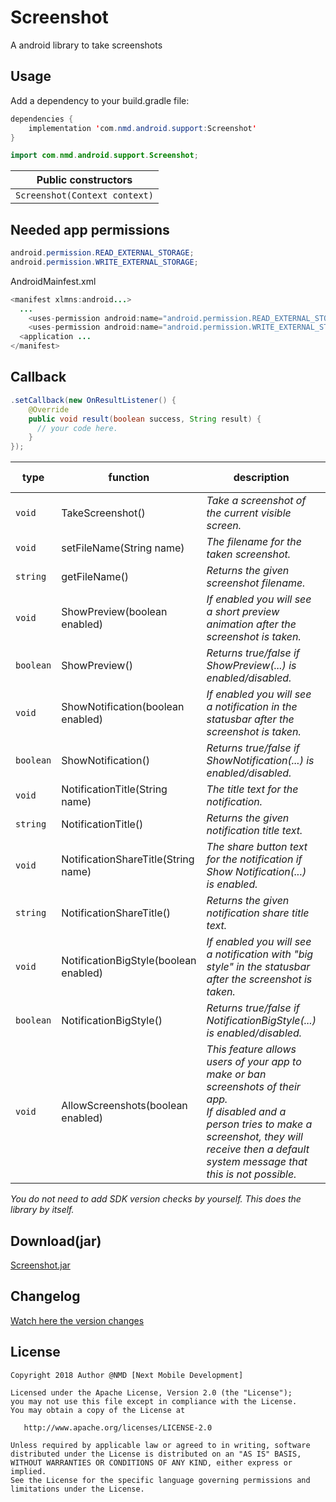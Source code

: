 # Screenshot
A android library to take screenshots

[platform-badge]:     https://img.shields.io/badge/Platform-Android-009688.svg
[minsdk-badge]:       https://img.shields.io/badge/minSdkVersion-14-009688.svg
[license-badge]:      https://img.shields.io/badge/License-Apache_v2.0-009688.svg


## Usage
Add a dependency to your build.gradle file:
```java
dependencies {
    implementation 'com.nmd.android.support:Screenshot'
}
```

```java
import com.nmd.android.support.Screenshot;
```

| Public constructors |
| --- |
| `Screenshot(Context context)` |


## Needed app permissions
```java
android.permission.READ_EXTERNAL_STORAGE;
android.permission.WRITE_EXTERNAL_STORAGE;
```
AndroidMainfest.xml
```java
<manifest xlmns:android...>
  ...
    <uses-permission android:name="android.permission.READ_EXTERNAL_STORAGE" />
    <uses-permission android:name="android.permission.WRITE_EXTERNAL_STORAGE" />
  <application ...
</manifest>


```

## Callback
```java
.setCallback(new OnResultListener() {
    @Override
    public void result(boolean success, String result) {
      // your code here.        
    }
});
```


| type | function | description | default value | min api |
| --- | --- | --- | --- | --- |
| `void` | TakeScreenshot() | *Take a screenshot of the current visible screen.* | - |  14/16 |
| `void` | setFileName(String name) | *The filename for the taken screenshot.* | \"Screenshot.png\" |  14 |
| `string` | getFileName() | *Returns the given screenshot filename.* | - |  14 |
| `void` | ShowPreview(boolean enabled) | *If enabled you will see a short preview animation after the screenshot is taken.* | true |  14 |
| `boolean` | ShowPreview() | *Returns true/false if ShowPreview(...) is enabled/disabled.* | - |  14 |
| `void` | ShowNotification(boolean enabled) | *If enabled you will see a notification in the statusbar after the screenshot is taken.* | true |  14 |
| `boolean` | ShowNotification() | *Returns true/false if ShowNotification(...) is enabled/disabled.* | - |  14 |
| `void` | NotificationTitle(String name) | *The title text for the notification.* | \"Screenshot..\" |  14 |
| `string` | NotificationTitle() | *Returns the given notification title text.* | - |  14 |
| `void` | NotificationShareTitle(String name) | *The share button text for the notification if Show Notification(...) is enabled.* | "Share" |   16 |
| `string` | NotificationShareTitle() | *Returns the given notification share title text.* | - |  16 |
| `void` | NotificationBigStyle(boolean enabled) | *If enabled you will see a notification with \"big style\" in the statusbar after the screenshot is taken.* | true |  16 |
| `boolean` | NotificationBigStyle() | *Returns true/false if NotificationBigStyle(...) is enabled/disabled.* | - |  16 |
| `void` | AllowScreenshots(boolean enabled) | *This feature allows users of your app to make or ban screenshots of their app.<br>If disabled and a person tries to make a screenshot, they will receive then a default system message that this is not possible.* | - |  1 |


*You do not need to add SDK version checks by yourself. This does the library by itself.*

## Download(jar)
[Screenshot.jar](Screenshot.jar)

## Changelog
[Watch here the version changes](Changelog.md)

## License
```
Copyright 2018 Author @NMD [Next Mobile Development]

Licensed under the Apache License, Version 2.0 (the "License");
you may not use this file except in compliance with the License.
You may obtain a copy of the License at

   http://www.apache.org/licenses/LICENSE-2.0

Unless required by applicable law or agreed to in writing, software
distributed under the License is distributed on an "AS IS" BASIS,
WITHOUT WARRANTIES OR CONDITIONS OF ANY KIND, either express or implied.
See the License for the specific language governing permissions and
limitations under the License.
```
